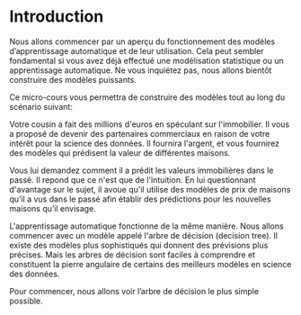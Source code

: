 # Introduction


Nous allons commencer par un aperçu du fonctionnement des modèles d’apprentissage automatique et de leur utilisation. Cela peut sembler fondamental si vous avez déjà effectué une modélisation statistique ou un apprentissage automatique. Ne vous inquiétez pas, nous allons bientôt construire des modèles puissants.

Ce micro-cours vous permettra de construire des modèles tout au long du scénario suivant:

Votre cousin a fait des millions d'euros en spéculant sur l'immobilier. Il vous a proposé de devenir des partenaires commerciaux en raison de votre intérêt pour la science des données. Il fournira l'argent, et vous fournirez des modèles qui prédisent la valeur de différentes maisons.

Vous lui demandez comment il a prédit les valeurs immobilières dans le passé. Il repond que ce n'est que de l'intuition. En lui questionnant d'avantage sur le sujet, il avoue qu'il utilise des modèles de prix de maisons qu’il a vus dans le passé afin établir des prédictions pour les nouvelles maisons qu’il envisage.

L'apprentissage automatique fonctionne de la même manière. Nous allons commencer avec un modèle appelé l'arbre de décision (decision tree). Il existe des modèles plus sophistiqués qui donnent des prévisions plus précises. Mais les arbres de décision sont faciles à comprendre et constituent la pierre angulaire de certains des meilleurs modèles en science des données.

Pour commencer, nous allons voir l’arbre de décision le plus simple possible.
